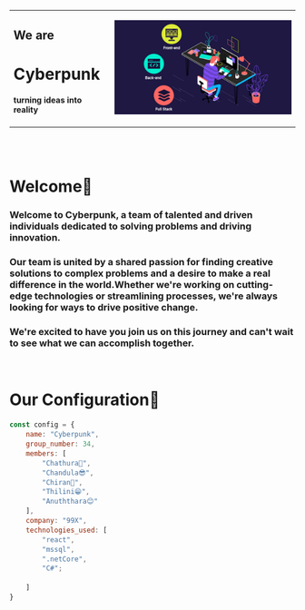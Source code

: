 <table align="center">
    <tr>
        <td>
            <span align="start">
                <h2>We are</h2>
                <h1><b>Cyberpunk<b></h1>
                <h4>turning ideas into reality</h4>
            </span>
        </td>
        <td>
            <img src="https://github.com/Team-Cyberpunk/.github/blob/main/readme.gif?raw=true" width=400>
        </td>
    </tr>
</table>

<br/>
<br/>

# **Welcome🙏**

### Welcome to Cyberpunk, a team of talented and driven individuals dedicated to solving problems and driving innovation. 

### Our team is united by a shared passion for finding creative solutions to complex problems and a desire to make a real difference in the world.Whether we're working on cutting-edge technologies or streamlining processes, we're always looking for ways to drive positive change. 

### We're excited to have you join us on this journey and can't wait to see what we can accomplish together. 

<br/>

# **Our Configuration🧩**

```javascript
const config = {
    name: "Cyberpunk",
    group_number: 34,
    members: [
        "Chathura🤗",
        "Chandula😎",
        "Chiran🤪",
        "Thilini😁",
        "Anuththara😊"
    ],
    company: "99X",
    technologies_used: [
        "react",
        "mssql",
        ".netCore",
        "C#";
   
    ]
}
